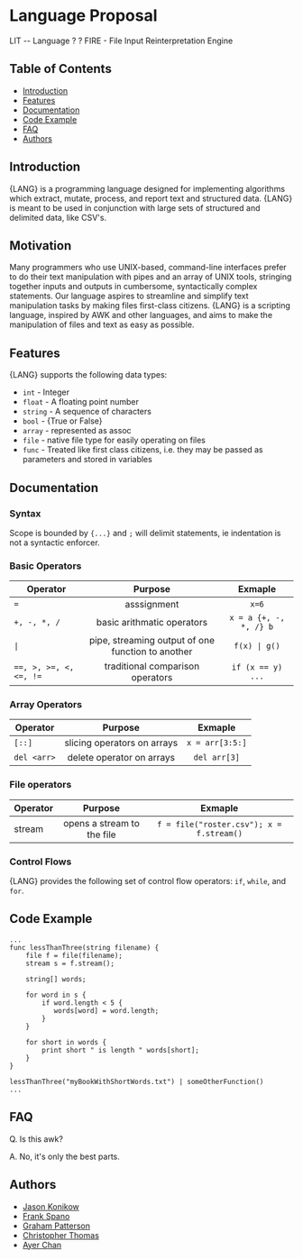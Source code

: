 # Language Proposal

LIT -- Language ? ?
FIRE - File Input Reinterpretation Engine

## Table of Contents
* [Introduction](#introduction)
* [Features](#features)
* [Documentation](#documentation)
* [Code Example](#codeexample)
* [FAQ](#faq)
* [Authors](#authors)

## Introduction

{LANG} is a programming language designed for implementing algorithms which extract, mutate, process, and report text and structured data. {LANG} is meant to be used in conjunction with large sets of structured and delimited data, like CSV's.

## Motivation 
Many programmers who use UNIX-based, command-line interfaces prefer to do their text manipulation with pipes and an array of UNIX tools, stringing together inputs and outputs in cumbersome, syntactically complex statements. Our language aspires to streamline and simplify text manipulation tasks by making files first-class citizens. {LANG} is a scripting language, inspired by AWK and other languages, and aims to make the manipulation of files and text as easy as possible. 

## Features

{LANG} supports the following data types:
* `int` - Integer
* `float` - A floating point number
* `string` - A sequence of characters
* `bool` - {True or False}
* `array` - represented as assoc
* `file` - native file type for easily operating on files
* `func` - Treated like first class citizens, i.e. they may be passed as parameters and stored in variables

## Documentation

### Syntax

Scope is bounded by `{...}` and `;` will delimit statements, ie indentation is not a syntactic enforcer.

### Basic Operators

| Operator             | Purpose                    | Exmaple |
| -------------------- |:--------------------------:| :-----:|
|`=`                   |asssignment                 |`x=6`   |
| `+, -, *, /`        | basic arithmatic operators | `x = a {+, -, *, /} b` |
| `\|`                 | pipe, streaming output of one function to another |  `f(x) \| g()` |
|`==, >, >=, <, <=, !=`| traditional comparison operators| `if (x == y) ...` |

### Array Operators

| Operator      | Purpose       | Exmaple |
| ------------- |:-------------:| :-----:|
| `[::]`        | slicing operators on arrays | `x = arr[3:5:]` |
| `del <arr>`   | delete operator on arrays |  `del arr[3]` |
  
### File operators

| Operator      | Purpose       | Exmaple |
| ------------- |:-------------:| :------:|
| stream        | opens a stream to the file | `f = file("roster.csv"); x = f.stream()` | 

### Control Flows

{LANG} provides the following set of control flow operators: `if`, `while`, and `for`.

## Code Example

```
...
func lessThanThree(string filename) {
    file f = file(filename);
    stream s = f.stream();
    
    string[] words;
    
    for word in s {
        if word.length < 5 { 
           words[word] = word.length;
        }
    }
    
    for short in words {
        print short " is length " words[short];
    }
}

lessThanThree("myBookWithShortWords.txt") | someOtherFunction()
...
```

## FAQ

Q. Is this awk?

A. No, it's only the best parts.

## Authors

* [Jason Konikow](https://github.com/jkon1513)
* [Frank Spano](https://github.com/fspano118)
* [Graham Patterson](https://github.com/pattersongp)
* [Christopher Thomas](https://github.com/lord-left)
* [Ayer Chan](https://github.com/ochan4)
